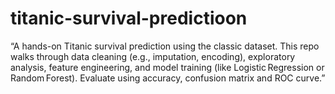 # titanic-survival-predictioon
“A hands-on Titanic survival prediction using the classic dataset. This repo walks through data cleaning (e.g., imputation, encoding), exploratory analysis, feature engineering, and model training (like Logistic Regression or Random Forest). Evaluate using accuracy, confusion matrix and ROC curve.”
